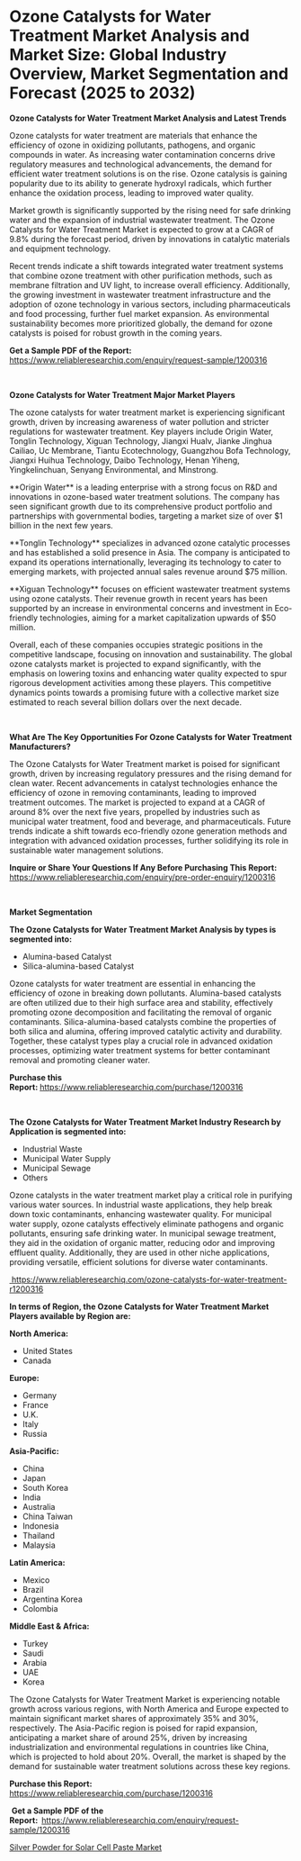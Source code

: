 <p><h1>Ozone Catalysts for Water Treatment Market Analysis and Market Size: Global Industry Overview, Market Segmentation and Forecast (2025 to 2032)</h1></p><p><strong>Ozone Catalysts for Water Treatment Market Analysis and Latest Trends</strong></p>
<p><p>Ozone catalysts for water treatment are materials that enhance the efficiency of ozone in oxidizing pollutants, pathogens, and organic compounds in water. As increasing water contamination concerns drive regulatory measures and technological advancements, the demand for efficient water treatment solutions is on the rise. Ozone catalysis is gaining popularity due to its ability to generate hydroxyl radicals, which further enhance the oxidation process, leading to improved water quality.</p><p>Market growth is significantly supported by the rising need for safe drinking water and the expansion of industrial wastewater treatment. The Ozone Catalysts for Water Treatment Market is expected to grow at a CAGR of 9.8% during the forecast period, driven by innovations in catalytic materials and equipment technology. </p><p>Recent trends indicate a shift towards integrated water treatment systems that combine ozone treatment with other purification methods, such as membrane filtration and UV light, to increase overall efficiency. Additionally, the growing investment in wastewater treatment infrastructure and the adoption of ozone technology in various sectors, including pharmaceuticals and food processing, further fuel market expansion. As environmental sustainability becomes more prioritized globally, the demand for ozone catalysts is poised for robust growth in the coming years.</p></p>
<p><strong>Get a Sample PDF of the Report:&nbsp;</strong> <a href="https://www.reliableresearchiq.com/enquiry/request-sample/1200316?utm_campaign=1087&utm_medium=2&utm_source=Github&utm_content=ia&utm_term=01022025&utm_id=ozone-catalysts-for-water-treatment">https://www.reliableresearchiq.com/enquiry/request-sample/1200316</a></p>
<p>&nbsp;</p>
<p><strong>Ozone Catalysts for Water Treatment Major Market Players</strong></p>
<p><p>The ozone catalysts for water treatment market is experiencing significant growth, driven by increasing awareness of water pollution and stricter regulations for wastewater treatment. Key players include Origin Water, Tonglin Technology, Xiguan Technology, Jiangxi Hualv, Jianke Jinghua Cailiao, Uc Membrane, Tiantu Ecotechnology, Guangzhou Bofa Technology, Jiangxi Huihua Technology, Daibo Technology, Henan Yiheng, Yingkelinchuan, Senyang Environmental, and Minstrong.</p><p>**Origin Water** is a leading enterprise with a strong focus on R&D and innovations in ozone-based water treatment solutions. The company has seen significant growth due to its comprehensive product portfolio and partnerships with governmental bodies, targeting a market size of over $1 billion in the next few years.</p><p>**Tonglin Technology** specializes in advanced ozone catalytic processes and has established a solid presence in Asia. The company is anticipated to expand its operations internationally, leveraging its technology to cater to emerging markets, with projected annual sales revenue around $75 million.</p><p>**Xiguan Technology** focuses on efficient wastewater treatment systems using ozone catalysts. Their revenue growth in recent years has been supported by an increase in environmental concerns and investment in Eco-friendly technologies, aiming for a market capitalization upwards of $50 million.</p><p>Overall, each of these companies occupies strategic positions in the competitive landscape, focusing on innovation and sustainability. The global ozone catalysts market is projected to expand significantly, with the emphasis on lowering toxins and enhancing water quality expected to spur rigorous development activities among these players. This competitive dynamics points towards a promising future with a collective market size estimated to reach several billion dollars over the next decade.</p></p>
<p>&nbsp;</p>
<p><strong>What Are The Key Opportunities For Ozone Catalysts for Water Treatment Manufacturers?</strong></p>
<p><p>The Ozone Catalysts for Water Treatment market is poised for significant growth, driven by increasing regulatory pressures and the rising demand for clean water. Recent advancements in catalyst technologies enhance the efficiency of ozone in removing contaminants, leading to improved treatment outcomes. The market is projected to expand at a CAGR of around 8% over the next five years, propelled by industries such as municipal water treatment, food and beverage, and pharmaceuticals. Future trends indicate a shift towards eco-friendly ozone generation methods and integration with advanced oxidation processes, further solidifying its role in sustainable water management solutions.</p></p>
<p><strong>Inquire or Share Your Questions If Any Before Purchasing This Report:</strong> <a href="https://www.reliableresearchiq.com/enquiry/pre-order-enquiry/1200316?utm_campaign=1087&utm_medium=2&utm_source=Github&utm_content=ia&utm_term=01022025&utm_id=ozone-catalysts-for-water-treatment">https://www.reliableresearchiq.com/enquiry/pre-order-enquiry/1200316</a></p>
<p>&nbsp;</p>
<p><strong>Market Segmentation</strong></p>
<p><strong>The Ozone Catalysts for Water Treatment Market Analysis by types is segmented into:</strong></p>
<p><ul><li>Alumina-based Catalyst</li><li>Silica-alumina-based Catalyst</li></ul></p>
<p><p>Ozone catalysts for water treatment are essential in enhancing the efficiency of ozone in breaking down pollutants. Alumina-based catalysts are often utilized due to their high surface area and stability, effectively promoting ozone decomposition and facilitating the removal of organic contaminants. Silica-alumina-based catalysts combine the properties of both silica and alumina, offering improved catalytic activity and durability. Together, these catalyst types play a crucial role in advanced oxidation processes, optimizing water treatment systems for better contaminant removal and promoting cleaner water.</p></p>
<p><strong>Purchase this Report:&nbsp;</strong><a href="https://www.reliableresearchiq.com/purchase/1200316?utm_campaign=1087&utm_medium=2&utm_source=Github&utm_content=ia&utm_term=01022025&utm_id=ozone-catalysts-for-water-treatment">https://www.reliableresearchiq.com/purchase/1200316</a></p>
<p>&nbsp;</p>
<p><strong>The Ozone Catalysts for Water Treatment Market Industry Research by Application is segmented into:</strong></p>
<p><ul><li>Industrial Waste</li><li>Municipal Water Supply</li><li>Municipal Sewage</li><li>Others</li></ul></p>
<p><p>Ozone catalysts in the water treatment market play a critical role in purifying various water sources. In industrial waste applications, they help break down toxic contaminants, enhancing wastewater quality. For municipal water supply, ozone catalysts effectively eliminate pathogens and organic pollutants, ensuring safe drinking water. In municipal sewage treatment, they aid in the oxidation of organic matter, reducing odor and improving effluent quality. Additionally, they are used in other niche applications, providing versatile, efficient solutions for diverse water contaminants.</p></p>
<p><a href="https://www.reliableresearchiq.com/ozone-catalysts-for-water-treatment-r1200316?utm_campaign=1087&utm_medium=2&utm_source=Github&utm_content=ia&utm_term=01022025&utm_id=ozone-catalysts-for-water-treatment">&nbsp;https://www.reliableresearchiq.com/ozone-catalysts-for-water-treatment-r1200316</a></p>
<p><strong>In terms of Region, the Ozone Catalysts for Water Treatment Market Players available by Region are:</strong></p>
<p>
    <p> <strong> North America: </strong>
        <ul>
            <li>United States</li>
            <li>Canada</li>
        </ul>
        </p> 
    <p> <strong> Europe: </strong>
        <ul>
            <li>Germany</li>
            <li>France</li>
            <li>U.K.</li>
            <li>Italy</li>
            <li>Russia</li>
        </ul>
        </p> 
    <p> <strong> Asia-Pacific: </strong>
        <ul>
            <li>China</li>
            <li>Japan</li>
            <li>South Korea</li>
            <li>India</li>
            <li>Australia</li>
            <li>China Taiwan</li>
            <li>Indonesia</li>
            <li>Thailand</li>
            <li>Malaysia</li>
        </ul>
        </p> 
    <p> <strong> Latin America: </strong>
        <ul>
            <li>Mexico</li>
            <li>Brazil</li>
            <li>Argentina Korea</li>
            <li>Colombia</li>
        </ul>
        </p> 
    <p> <strong> Middle East & Africa: </strong>
        <ul>
            <li>Turkey</li>
            <li>Saudi</li>
            <li>Arabia</li>
            <li>UAE</li>
            <li>Korea</li>
        </ul>
    </p>
    </p>
<p><p>The Ozone Catalysts for Water Treatment Market is experiencing notable growth across various regions, with North America and Europe expected to maintain significant market shares of approximately 35% and 30%, respectively. The Asia-Pacific region is poised for rapid expansion, anticipating a market share of around 25%, driven by increasing industrialization and environmental regulations in countries like China, which is projected to hold about 20%. Overall, the market is shaped by the demand for sustainable water treatment solutions across these key regions.</p></p>
<p><strong>Purchase this Report: </strong><a href="https://www.reliableresearchiq.com/purchase/1200316?utm_campaign=1087&utm_medium=2&utm_source=Github&utm_content=ia&utm_term=01022025&utm_id=ozone-catalysts-for-water-treatment">https://www.reliableresearchiq.com/purchase/1200316</a></p>
<p>&nbsp;<strong>Get a Sample PDF of the Report:&nbsp;&nbsp;</strong><a href="https://www.reliableresearchiq.com/enquiry/request-sample/1200316?utm_campaign=1087&utm_medium=2&utm_source=Github&utm_content=ia&utm_term=01022025&utm_id=ozone-catalysts-for-water-treatment">https://www.reliableresearchiq.com/enquiry/request-sample/1200316</a></p>
<p><strong></strong></p>
<p><p><a href="https://github.com/rrapajecundi/Market-Research-Report-List-1/blob/main/silver-powder-for-solar-cell-paste-market.md?utm_campaign=1087&utm_medium=2&utm_source=Github&utm_content=ia&utm_term=01022025&utm_id=ozone-catalysts-for-water-treatment">Silver Powder for Solar Cell Paste Market</a></p></p>